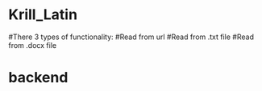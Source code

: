 # Krill_Latin
#There 3 types of functionality:
#Read from url 
#Read from .txt file
#Read from .docx file

# backend
